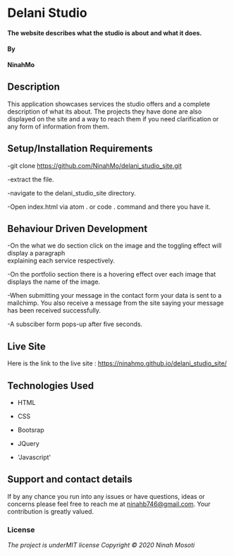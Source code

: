 # Delani Studio
#### The website describes what the studio is about and what it does.
#### By 
**NinahMo**
## Description
This application showcases services the studio offers and a complete description of what its about. The projects they have done are also displayed on the site and a way to reach them if you need clarification or any form of information from them. 
## Setup/Installation Requirements
-git clone https://github.com/NinahMo/delani_studio_site.git

-extract the file.

-navigate to the delani_studio_site directory.

-Open index.html via atom . or code . command and there you have it.
## Behaviour Driven Development
-On the what we do section click on the image and the toggling effect will display a paragraph       
 explaining each service respectively.

-On the portfolio section there is a hovering effect over each image that displays the name of the image.

-When submitting your message in the contact form your data is sent to a mailchimp. You also receive a 
 message from the site saying your message has been received successfully.

 -A subsciber form pops-up after five seconds.
## Live Site 
Here is the link to the live site : https://ninahmo.github.io/delani_studio_site/
## Technologies Used
- HTML

- CSS

- Bootsrap

- JQuery

- 'Javascript'
## Support and contact details
If by any chance you run into any issues or have questions, ideas or concerns please feel free to reach me at ninahb746@gmail.com.
Your contribution is greatly valued.
### License
*The project is underMIT license Copyright © 2020 Ninah Mosoti*
  